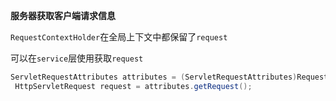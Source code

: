 

**服务器获取客户端请求信息**

`RequestContextHolder`在全局上下文中都保留了`request`

可以在`service`层使用获取`request`

```java
ServletRequestAttributes attributes = (ServletRequestAttributes)RequestContextHolder.getRequestAttributes();
 HttpServletRequest request = attributes.getRequest();
```

